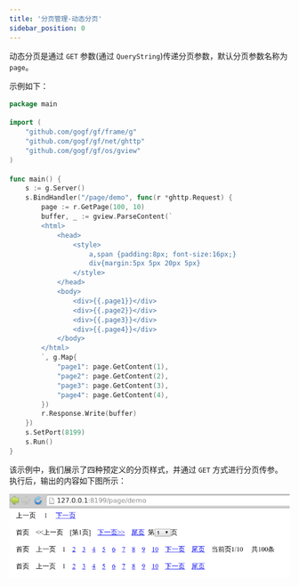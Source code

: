 ```yaml
---
title: '分页管理-动态分页'
sidebar_position: 0
---
```


动态分页是通过 `GET` 参数(通过 `QueryString`)传递分页参数，默认分页参数名称为 `page`。

示例如下：

```  go
package main

import (
	"github.com/gogf/gf/frame/g"
	"github.com/gogf/gf/net/ghttp"
	"github.com/gogf/gf/os/gview"
)

func main() {
	s := g.Server()
	s.BindHandler("/page/demo", func(r *ghttp.Request) {
		page := r.GetPage(100, 10)
		buffer, _ := gview.ParseContent(`
        <html>
            <head>
                <style>
                    a,span {padding:8px; font-size:16px;}
                    div{margin:5px 5px 20px 5px}
                </style>
            </head>
            <body>
                <div>{{.page1}}</div>
                <div>{{.page2}}</div>
                <div>{{.page3}}</div>
                <div>{{.page4}}</div>
            </body>
        </html>
        `, g.Map{
			"page1": page.GetContent(1),
			"page2": page.GetContent(2),
			"page3": page.GetContent(3),
			"page4": page.GetContent(4),
		})
		r.Response.Write(buffer)
	})
	s.SetPort(8199)
	s.Run()
}

```

该示例中，我们展示了四种预定义的分页样式，并通过 `GET` 方式进行分页传参。执行后，输出的内容如下图所示：

![](/markdown/33bc10a34801bff0d6eab82c608e7e78.png)
